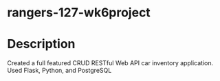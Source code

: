 # rangers-127-wk6project
# Description

Created a full featured CRUD RESTful Web API car inventory application. Used Flask, Python, and PostgreSQL
